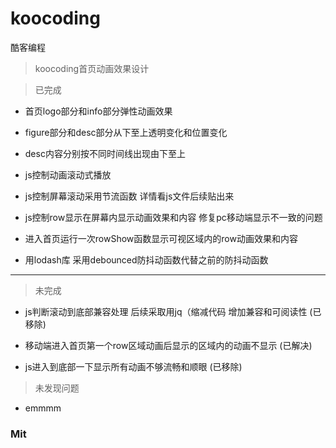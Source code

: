 # koocoding

酷客编程

> koocoding首页动画效果设计

> 已完成

* 首页logo部分和info部分弹性动画效果

* figure部分和desc部分从下至上透明变化和位置变化

* desc内容分别按不同时间线出现由下至上

* js控制动画滚动式播放

* js控制屏幕滚动采用节流函数 详情看js文件后续贴出来

* js控制row显示在屏幕内显示动画效果和内容 修复pc移动端显示不一致的问题

* 进入首页运行一次rowShow函数显示可视区域内的row动画效果和内容

* 用lodash库 采用debounced防抖动函数代替之前的防抖动函数

---

> 未完成

* js判断滚动到底部兼容处理 后续采取用jq（缩减代码 增加兼容和可阅读性 (已移除)

* 移动端进入首页第一个row区域动画后显示的区域内的动画不显示 (已解决)

* js进入到底部一下显示所有动画不够流畅和顺眼 (已移除)

> 未发现问题

* emmmm

### Mit

